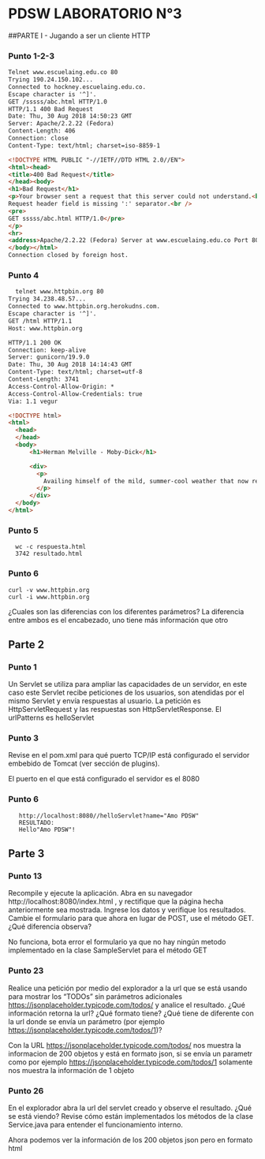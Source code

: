 
# PDSW LABORATORIO N°3
##PARTE I - Jugando a ser un cliente HTTP
### Punto 1-2-3
``` HTML
Telnet www.escuelaing.edu.co 80
Trying 190.24.150.102...
Connected to hockney.escuelaing.edu.co.
Escape character is '^]'.
GET /sssss/abc.html HTTP/1.0
HTTP/1.1 400 Bad Request
Date: Thu, 30 Aug 2018 14:50:23 GMT
Server: Apache/2.2.22 (Fedora)
Content-Length: 406
Connection: close
Content-Type: text/html; charset=iso-8859-1

<!DOCTYPE HTML PUBLIC "-//IETF//DTD HTML 2.0//EN">
<html><head>
<title>400 Bad Request</title>
</head><body>
<h1>Bad Request</h1>
<p>Your browser sent a request that this server could not understand.<br />
Request header field is missing ':' separator.<br />
<pre>
GET sssss/abc.html HTTP/1.0</pre>
</p>
<hr>
<address>Apache/2.2.22 (Fedora) Server at www.escuelaing.edu.co Port 80</address>
</body></html>
Connection closed by foreign host.
```
### Punto 4
``` HTML
  telnet www.httpbin.org 80
Trying 34.238.48.57...
Connected to www.httpbin.org.herokudns.com.
Escape character is '^]'.
GET /html HTTP/1.1
Host: www.httpbin.org

HTTP/1.1 200 OK
Connection: keep-alive
Server: gunicorn/19.9.0
Date: Thu, 30 Aug 2018 14:14:43 GMT
Content-Type: text/html; charset=utf-8
Content-Length: 3741
Access-Control-Allow-Origin: *
Access-Control-Allow-Credentials: true
Via: 1.1 vegur

<!DOCTYPE html>
<html>
  <head>
  </head>
  <body>
      <h1>Herman Melville - Moby-Dick</h1>

      <div>
        <p>
          Availing himself of the mild, summer-cool weather that now reigned in these latitudes, and in preparation for the peculiarly active pursuits shortly to be anticipated, Perth, the begrimed, blistered old blacksmith, had not removed his portable forge to the hold again, after concluding his contributory work for Ahab's leg, but still retained it on deck, fast lashed to ringbolts by the foremast; being now almost incessantly invoked by the headsmen, and harpooneers, and bowsmen to do some little job for them; altering, or repairing, or new shaping their various weapons and boat furniture. Often he would be surrounded by an eager circle, all waiting to be served; holding boat-spades, pike-heads, harpoons, and lances, and jealously watching his every sooty movement, as he toiled. Nevertheless, this old man's was a patient hammer wielded by a patient arm. No murmur, no impatience, no petulance did come from him. Silent, slow, and solemn; bowing over still further his chronically broken back, he toiled away, as if toil were life itself, and the heavy beating of his hammer the heavy beating of his heart. And so it was.—Most miserable! A peculiar walk in this old man, a certain slight but painful appearing yawing in his gait, had at an early period of the voyage excited the curiosity of the mariners. And to the importunity of their persisted questionings he had finally given in; and so it came to pass that every one now knew the shameful story of his wretched fate. Belated, and not innocently, one bitter winter's midnight, on the road running between two country towns, the blacksmith half-stupidly felt the deadly numbness stealing over him, and sought refuge in a leaning, dilapidated barn. The issue was, the loss of the extremities of both feet. Out of this revelation, part by part, at last came out the four acts of the gladness, and the one long, and as yet uncatastrophied fifth act of the grief of his life's drama. He was an old man, who, at the age of nearly sixty, had postponedly encountered that thing in sorrow's technicals called ruin. He had been an artisan of famed excellence, and with plenty to do; owned a house and garden; embraced a youthful, daughter-like, loving wife, and three blithe, ruddy children; every Sunday went to a cheerful-looking church, planted in a grove. But one night, under cover of darkness, and further concealed in a most cunning disguisement, a desperate burglar slid into his happy home, and robbed them all of everything. And darker yet to tell, the blacksmith himself did ignorantly conduct this burglar into his family's heart. It was the Bottle Conjuror! Upon the opening of that fatal cork, forth flew the fiend, and shrivelled up his home. Now, for prudent, most wise, and economic reasons, the blacksmith's shop was in the basement of his dwelling, but with a separate entrance to it; so that always had the young and loving healthy wife listened with no unhappy nervousness, but with vigorous pleasure, to the stout ringing of her young-armed old husband's hammer; whose reverberations, muffled by passing through the floors and walls, came up to her, not unsweetly, in her nursery; and so, to stout Labor's iron lullaby, the blacksmith's infants were rocked to slumber. Oh, woe on woe! Oh, Death, why canst thou not sometimes be timely? Hadst thou taken this old blacksmith to thyself ere his full ruin came upon him, then had the young widow had a delicious grief, and her orphans a truly venerable, legendary sire to dream of in their after years; and all of them a care-killing competency.
        </p>
      </div>
  </body>
</html>
```
### Punto 5

```
  wc -c respuesta.html
  3742 resultado.html
```
### Punto 6

```
curl -v www.httpbin.org
curl -i www.httpbin.org

```
 ¿Cuales son las diferencias con los diferentes parámetros?
 La diferencia entre ambos es el encabezado, uno tiene más información
 que otro
 
 ## Parte 2 
 
 ### Punto 1
 
 Un Servlet se utiliza para ampliar las capacidades de un servidor, en este caso este Servlet recibe peticiones de los
 usuarios, son atendidas por el mismo Servlet y envía respuestas al usuario.
 La petición es HttpServletRequest y las respuestas son HttpServletResponse.
 El urlPatterns es helloServlet
 
 ### Punto 3
 
 Revise en el pom.xml para qué puerto TCP/IP está configurado el servidor embebido de Tomcat (ver sección de plugins).
 
 El puerto en el que está configurado el servidor es el 8080
 
 ### Punto 6
 ``` 
    http://localhost:8080//helloServlet?name="Amo PDSW"
    RESULTADO:
    Hello"Amo PDSW"!
 ```
 
 
## Parte 3
### Punto 13

Recompile y ejecute la aplicación. Abra en su navegador http://localhost:8080/index.html , y rectifique que la página hecha anteriormente sea mostrada. Ingrese los datos y verifique los resultados. Cambie el formulario para que ahora en lugar de POST, use el método GET. ¿Qué diferencia observa?

No funciona, bota error el formulario ya que no hay ningún metodo implementado en la clase SampleServlet para el método GET

### Punto 23

Realice una petición por medio del explorador a la url que se está usando para mostrar los “TODOs” sin parámetros adicionales https://jsonplaceholder.typicode.com/todos/ y analice el resultado. ¿Qué información retorna la url? ¿Qué formato tiene? ¿Qué tiene de diferente con la url donde se envía un parámetro (por ejemplo https://jsonplaceholder.typicode.com/todos/1)?

Con la URL https://jsonplaceholder.typicode.com/todos/ nos muestra la informacion de 200 objetos y está en formato json, si se envía un parametr como por ejemplo https://jsonplaceholder.typicode.com/todos/1 solamente nos muestra la información de 1 objeto

### Punto 26

En el explorador abra la url del servlet creado y observe el resultado. ¿Qué se está viendo? Revise cómo están implementados los métodos de la clase Service.java para entender el funcionamiento interno.

Ahora podemos ver la información de los 200 objetos json pero en formato html
